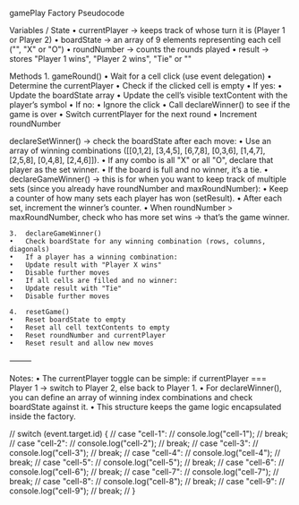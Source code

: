 gamePlay Factory Pseudocode

Variables / State
• currentPlayer → keeps track of whose turn it is (Player 1 or Player 2)
• boardState → an array of 9 elements representing each cell ("", "X" or "O")
• roundNumber → counts the rounds played
• result → stores "Player 1 wins", "Player 2 wins", "Tie" or ""

Methods 1. gameRound()
• Wait for a cell click (use event delegation)
• Determine the currentPlayer
• Check if the clicked cell is empty
• If yes:
• Update the boardState array
• Update the cell’s visible textContent with the player’s symbol
• If no:
• Ignore the click
• Call declareWinner() to see if the game is over
• Switch currentPlayer for the next round
• Increment roundNumber

declareSetWinner() → check the boardState after each move:
• Use an array of winning combinations ([[0,1,2], [3,4,5], [6,7,8], [0,3,6], [1,4,7], [2,5,8], [0,4,8], [2,4,6]]).
• If any combo is all "X" or all "O", declare that player as the set winner.
• If the board is full and no winner, it’s a tie.
• declareGameWinner() → this is for when you want to keep track of multiple sets (since you already have roundNumber and maxRoundNumber):
• Keep a counter of how many sets each player has won (setResult).
• After each set, increment the winner’s counter.
• When roundNumber > maxRoundNumber, check who has more set wins → that’s the game winner.

    3.	declareGameWinner()
    •	Check boardState for any winning combination (rows, columns, diagonals)
    •	If a player has a winning combination:
    •	Update result with "Player X wins"
    •	Disable further moves
    •	If all cells are filled and no winner:
    •	Update result with "Tie"
    •	Disable further moves

    4.	resetGame()
    •	Reset boardState to empty
    •	Reset all cell textContents to empty
    •	Reset roundNumber and currentPlayer
    •	Reset result and allow new moves

⸻

Notes:
• The currentPlayer toggle can be simple: if currentPlayer === Player 1 → switch to Player 2, else back to Player 1.
• For declareWinner(), you can define an array of winning index combinations and check boardState against it.
• This structure keeps the game logic encapsulated inside the factory.

// switch (event.target.id) {
// case "cell-1":
// console.log("cell-1");
// break;
// case "cell-2":
// console.log("cell-2");
// break;
// case "cell-3":
// console.log("cell-3");
// break;
// case "cell-4":
// console.log("cell-4");
// break;
// case "cell-5":
// console.log("cell-5");
// break;
// case "cell-6":
// console.log("cell-6");
// break;
// case "cell-7":
// console.log("cell-7");
// break;
// case "cell-8":
// console.log("cell-8");
// break;
// case "cell-9":
// console.log("cell-9");
// break;
// }
